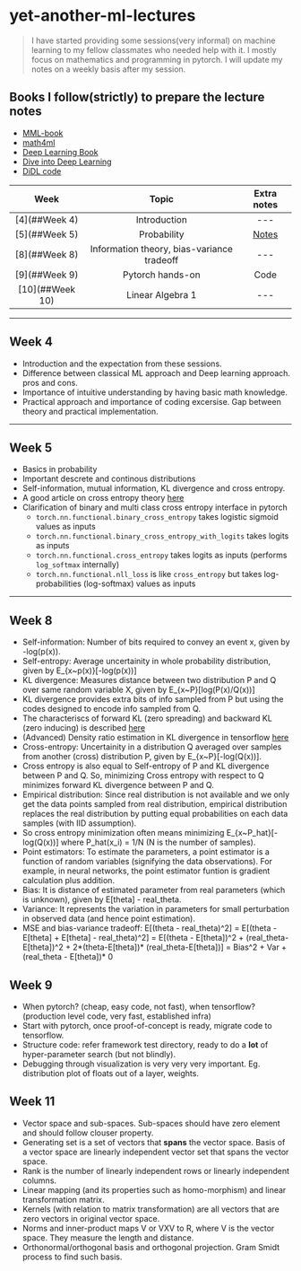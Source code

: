 # yet-another-ml-lectures

> I have started providing some sessions(very informal) on machine learning to my fellow classmates who needed help with it. I mostly focus on mathematics and programming in pytorch. I will update my notes on a weekly basis after my session.

## Books I follow(strictly) to prepare the lecture notes
* [MML-book](https://mml-book.github.io/book/mml-book.pdf)
* [math4ml](https://gwthomas.github.io/docs/math4ml.pdf)
* [Deep Learning Book](https://www.deeplearningbook.org/)
* [Dive into Deep Learning](https://d2l.ai/d2l-en.pdf)
* [DiDL code](https://github.com/dsgiitr/d2l-pytorch)

|Week|         Topic        |     Extra notes      |
|:--:|:--------------------:|:--------------------:|
| [4](##Week 4) |Introduction          | ---      |
| [5](##Week 5) |Probability           | [Notes](https://www.dropbox.com/sh/b2e2rbc41kfi7rz/AADhtGrZbH-U-po2HBq8zCcqa?dl=0)      |
| [8](##Week 8) |Information theory, bias-variance tradeoff    | ---      |
| [9](##Week 9) |Pytorch hands-on | Code |
| [10](##Week 10) | Linear Algebra 1 | --- |




--------------------------------------
## Week 4
* Introduction and the expectation from these sessions.
* Difference between classical ML approach and Deep learning approach. pros and cons.
* Importance of intuitive understanding by having basic math knowledge.
* Practical approach and importance of coding excersise. Gap between theory and practical implementation.
---------------------------------------

## Week 5
* Basics in probability
* Important descrete and continous distributions
* Self-information, mutual information, KL divergence and cross entropy.
* A good article on cross entropy theory [here](https://medium.com/@stepanulyanin/notes-on-deep-learning-theory-part-1-data-generating-process-31fdda2c8941)
* Clarification of binary and multi class cross entropy interface in pytorch
    - `torch.nn.functional.binary_cross_entropy` takes logistic sigmoid values as inputs
    - `torch.nn.functional.binary_cross_entropy_with_logits` takes logits as inputs
    - `torch.nn.functional.cross_entropy` takes logits as inputs (performs `log_softmax` internally)
    - `torch.nn.functional.nll_loss` is like `cross_entropy` but takes log-probabilities (log-softmax) values as inputs
----------------------------------------

## Week 8
* Self-information: Number of bits required to convey an event x, given by -log(p(x)).
* Self-entropy: Average uncertainity in whole probability distribution, given by E_{x~p(x)}[-log(p(x))]
* KL divergence: Measures distance between two distribution P and Q over same random variable X, given by E_{x~P}[log(P(x)/Q(x))]
* KL divergence provides extra bits of info sampled from P but using the codes designed to encode info sampled from Q.
* The characteriscs of forward KL (zero spreading) and backward KL (zero inducing) is described [here](https://wiseodd.github.io/techblog/2016/12/21/forward-reverse-kl/)
* (Advanced) Density ratio estimation in KL divergence in tensorflow [here](https://tiao.io/post/density-ratio-estimation-for-kl-divergence-minimization-between-implicit-distributions/)
* Cross-entropy: Uncertainity in a distribution Q averaged over samples from another (cross) distribution P, given by E_{x~P}[-log(Q(x))].
* Cross entropy is also equal to Self-entropy of P and KL divergence between P and Q. So, minimizing Cross entropy with respect to Q minimizes forward KL divergence between P and Q.
* Empirical distribution: Since real distribution is not available and we only get the data points sampled from real distribution, empirical distribution replaces the real distribution by putting equal probabilities on each data samples (with IID assumption).
* So cross entropy minimization often means minimizing E_{x~P_hat}[-log(Q(x))] where P_hat(x_i) = 1/N (N is the number of samples).
* Point estimators: To estimate the parameters, a point estimator is a function of random variables (signifying the data observations). For example, in neural networks, the point estimator funtion is gradient calculation plus addition.
* Bias: It is distance of estimated parameter from real parameters (which is unknown), given by E[theta] - real_theta.
* Variance: It represents the variation in parameters for small perturbation in observed data (and hence point estimation).
* MSE and bias-variance tradeoff: E[(theta - real_theta)^2] = E[(theta -E[theta] + E[theta] - real_theta)^2] = E[(theta - E[theta])^2 + (real_theta-E[theta])^2 + 2*(theta-E[theta])* (real_theta-E[theta])] = Bias^2 + Var + (real_theta - E[theta])* 0

## Week 9
* When pytorch? (cheap, easy code, not fast), when tensorflow? (production level code, very fast, established infra)
* Start with pytorch, once proof-of-concept is ready, migrate code to tensorflow.
* Structure code: refer framework test directory, ready to do a **lot** of hyper-parameter search (but not blindly).
* Debugging through visualization is very very very important. Eg. distribution plot of floats out of a layer, weights.

## Week 11
* Vector space and sub-spaces. Sub-spaces should have zero element and should follow clouser property.
* Generating set is a set of vectors that **spans** the vector space. Basis of a vector space are linearly independent vector set that spans the vector space.
* Rank is the number of linearly independent rows or linearly independent columns.
* Linear mapping (and its properties such as homo-morphism) and linear transformation matrix.
* Kernels (with relation to matrix transformation) are all vectors that are zero vectors in original vector space.
* Norms and inner-product maps V or VXV to R, where V is the vector space. They measure the length and distance.
* Orthonormal/orthogonal basis and orthogonal projection. Gram Smidt process to find such basis.
